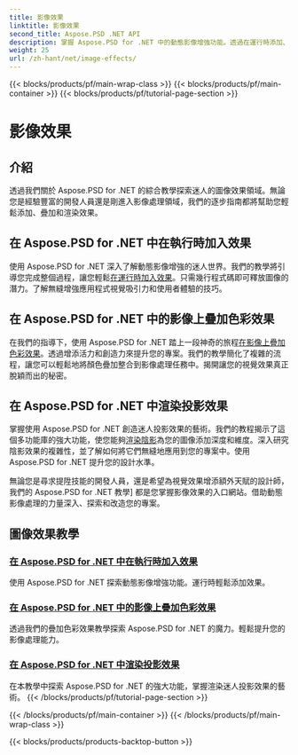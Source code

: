 ```yaml
---
title: 影像效果
linktitle: 影像效果
second_title: Aspose.PSD .NET API
description: 掌握 Aspose.PSD for .NET 中的動態影像增強功能。透過在運行時添加、疊加和渲染令人驚嘆的效果的教學來提升您的影像處理能力。
weight: 25
url: /zh-hant/net/image-effects/
---
```


{{< blocks/products/pf/main-wrap-class >}}
{{< blocks/products/pf/main-container >}}
{{< blocks/products/pf/tutorial-page-section >}}

# 影像效果


## 介紹

透過我們關於 Aspose.PSD for .NET 的綜合教學探索迷人的圖像效果領域。無論您是經驗豐富的開發人員還是剛進入影像處理領域，我們的逐步指南都將幫助您輕鬆添加、疊加和渲染效果。

## 在 Aspose.PSD for .NET 中在執行時加入效果

使用 Aspose.PSD for .NET 深入了解動態影像增強的迷人世界。我們的教學將引導您完成整個過程，讓您輕鬆[在運行時加入效果](./add-effect-runtime/)。只需幾行程式碼即可釋放圖像的潛力。了解無縫增強應用程式視覺吸引力和使用者體驗的技巧。

## 在 Aspose.PSD for .NET 中的影像上疊加色彩效果

在我們的指導下，使用 Aspose.PSD for .NET 踏上一段神奇的旅程[在影像上疊加色彩效果](./overlay-color-effect/)。透過增添活力和創造力來提升您的專案。我們的教學簡化了複雜的流程，讓您可以輕鬆地將顏色疊加整合到影像處理任務中。揭開讓您的視覺效果真正脫穎而出的秘密。

## 在 Aspose.PSD for .NET 中渲染投影效果

掌握使用 Aspose.PSD for .NET 創造迷人投影效果的藝術。我們的教程揭示了這個多功能庫的強大功能，使您能夠[渲染陰影](./render-drop-shadow/)為您的圖像添加深度和維度。深入研究陰影效果的複雜性，並了解如何將它們無縫地應用到您的專案中。使用 Aspose.PSD for .NET 提升您的設計水準。

無論您是尋求提陞技能的開發人員，還是希望為視覺效果增添額外天賦的設計師，我們的 Aspose.PSD for .NET 教學] 都是您掌握影像效果的入口網站。借助動態影像處理的力量深入、探索和改造您的專案。


## 圖像效果教學
### [在 Aspose.PSD for .NET 中在執行時加入效果](./add-effect-runtime/)
使用 Aspose.PSD for .NET 探索動態影像增強功能。運行時輕鬆添加效果。
### [在 Aspose.PSD for .NET 中的影像上疊加色彩效果](./overlay-color-effect/)
透過我們的疊加色彩效果教學探索 Aspose.PSD for .NET 的魔力。輕鬆提升您的影像處理能力。
### [在 Aspose.PSD for .NET 中渲染投影效果](./render-drop-shadow/)
在本教學中探索 Aspose.PSD for .NET 的強大功能，掌握渲染迷人投影效果的藝術。
{{< /blocks/products/pf/tutorial-page-section >}}

{{< /blocks/products/pf/main-container >}}
{{< /blocks/products/pf/main-wrap-class >}}

{{< blocks/products/products-backtop-button >}}
